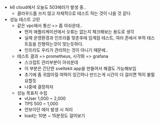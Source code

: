 - k6 cloud에서 오늘도 503에러가 발생 중..
	- 클라우드를 쓰지 않고 자체적으로 테스트 하는 것이 나을 것 같다	
- 성능 테스트 고민
	- 같은 vpc에서 통신 => 좀 아쉬운데..
		- 먼저 애플리케이션에서 오류는 없는지 체크해보는 용도로 생각
		- 실제 운영환경과 인프라를 맞춘후에 임계점 테스트, 여러 존에서 부하 테스트등을 진행하는것이 맞는듯하다.
		- 인프라도 우리가 관리하는 것이 아니기 때문에..
	- 테스트 결과 => prometheus, 시각화 => grafana
		- 스크립트 관리부분이 아쉬운데
		- 이 부분은 간단한 sveltekit app을 만들어서 해결도 가능해보임
		- 초기에 좀 귀찮아질 여력이 있긴하나 만드는게 시간이 더 걸리면 딱히 불필요할듯
		- 나중에 결정하자
	- 성능 목표치 수립
		- vUser 1,000 ~ 2,000
		- TPS 500 ~ 1,000
		- 안보이던 에러 발생 시 처리
		- load는 10분 ~ 15분정도 걸어보기
